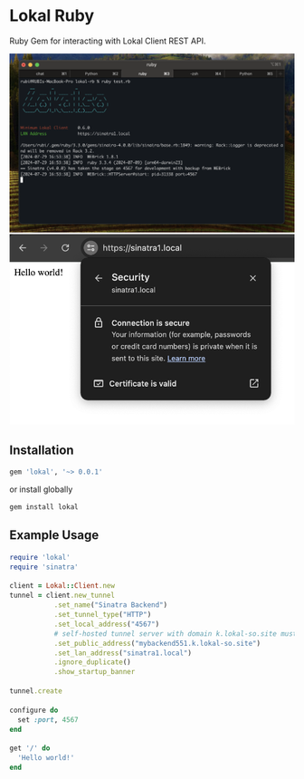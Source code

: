 # Lokal Ruby

Ruby Gem for interacting with Lokal Client REST API.

![screenshot cli](screenshot1.png)
![screenshot address bar](screenshot2.png)

## Installation

```ruby
gem 'lokal', '~> 0.0.1'
```

or install globally

```sh
gem install lokal
```

## Example Usage

```ruby
require 'lokal'
require 'sinatra'

client = Lokal::Client.new
tunnel = client.new_tunnel
           .set_name("Sinatra Backend")
           .set_tunnel_type("HTTP")
           .set_local_address("4567")
           # self-hosted tunnel server with domain k.lokal-so.site must be exist or using Lokal Cloud
           .set_public_address("mybackend551.k.lokal-so.site")
           .set_lan_address("sinatra1.local")
           .ignore_duplicate()
           .show_startup_banner

tunnel.create

configure do
  set :port, 4567
end

get '/' do
  'Hello world!'
end
```
